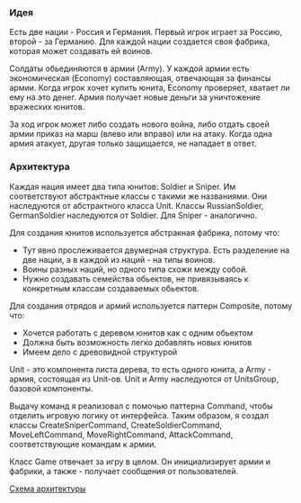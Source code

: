 ### Идея
Есть две нации - Россия и Германия. Первый игрок играет за Россию, 
второй - за Германию. Для каждой нации создается своя фабрика, 
которая может создавать ей воинов.

Солдаты обьединяются в армии (Army). У каждой армии есть экономическая (Economy) 
составляющая, отвечающая за финансы армии. Когда игрок хочет купить юнита, Economy 
проверяет, хватает ли ему на это денег. Армия получает новые деньги за 
уничтожение вражеских юнитов.

За ход игрок может либо создать нового война, либо отдать своей армии 
приказ на марш (влево или вправо) или на атаку.
Когда одна армия атакует, другая только защищается, не нападает в ответ.

### Архитектура
Каждая нация имеет два типа юнитов: Soldier и Sniper. Им соответствуют абстрактные 
классы с такими же названиями. Они наследуются от абстрактного класса Unit. 
Классы RussianSoldier, GermanSoldier наследуются от Soldier. Для Sniper - аналогично.

Для создания юнитов используется абстракная фабрика, потому что:
* Тут явно прослеживается двумерная структура. Есть разделение на две нации, а 
в каждой из наций - на типы воинов.
* Воины разных наций, но одного типа схожи между собой.
* Нужно создавать семейства обьектов, не привязываясь к конкретным 
классам создаваемых обьектов.

Для создания отрядов и армий используется паттерн Composite, потому что:
* Хочется работать с деревом юнитов как с одним обьектом
* Должна быть возможность легко добавлять новых юнитов
* Имеем дело с древовидной структурой

Unit - это компонента листа дерева, то есть одного юнита, а 
Army - армия, состоящая из Unit-ов.
Unit и Army наследуются от UnitsGroup, базовой компоненты.

Выдачу команд я реализовал с помочью паттерна Command, 
чтобы отделить игровую логику от интерфейса.
Таким образом, я создал классы CreateSniperCommand, CreateSoldierCommand, 
MoveLeftCommand, MoveRightCommand, AttackCommand, соответствующие командам к армии.

Класс Game отвечает за игру в целом. Он инициализирует армии и фабрики, а также -
получает сообщения от пользователей.

[Схема архитектуры](https://drive.google.com/file/d/1kgpVNMjmEqJVUYfuTLnlSw9DuL1Nl_OY/view?usp=sharing)